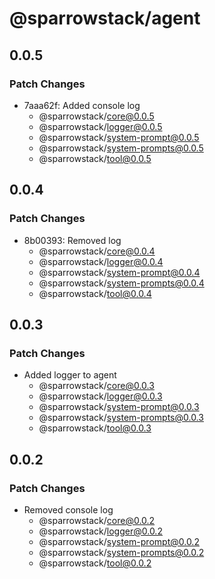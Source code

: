 # @sparrowstack/agent

## 0.0.5

### Patch Changes

- 7aaa62f: Added console log
    - @sparrowstack/core@0.0.5
    - @sparrowstack/logger@0.0.5
    - @sparrowstack/system-prompt@0.0.5
    - @sparrowstack/system-prompts@0.0.5
    - @sparrowstack/tool@0.0.5

## 0.0.4

### Patch Changes

- 8b00393: Removed log
    - @sparrowstack/core@0.0.4
    - @sparrowstack/logger@0.0.4
    - @sparrowstack/system-prompt@0.0.4
    - @sparrowstack/system-prompts@0.0.4
    - @sparrowstack/tool@0.0.4

## 0.0.3

### Patch Changes

- Added logger to agent
    - @sparrowstack/core@0.0.3
    - @sparrowstack/logger@0.0.3
    - @sparrowstack/system-prompt@0.0.3
    - @sparrowstack/system-prompts@0.0.3
    - @sparrowstack/tool@0.0.3

## 0.0.2

### Patch Changes

- Removed console log
    - @sparrowstack/core@0.0.2
    - @sparrowstack/logger@0.0.2
    - @sparrowstack/system-prompt@0.0.2
    - @sparrowstack/system-prompts@0.0.2
    - @sparrowstack/tool@0.0.2
